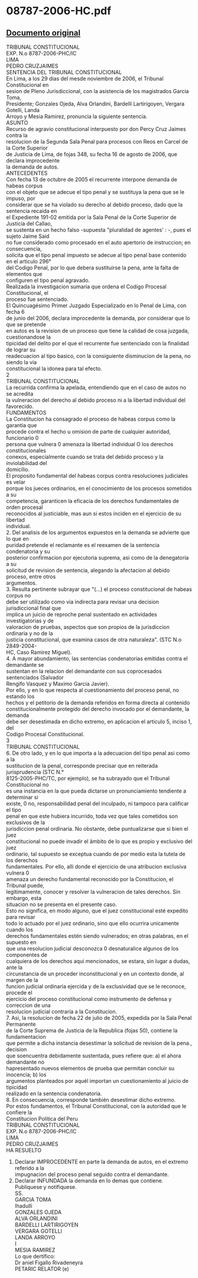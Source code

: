 
08787-2006-HC.pdf
=================
  
[Documento original](https://tc.gob.pe/jurisprudencia/2007/08787-2006-HC.pdf)  
---  
TRIBUNAL CONSTITUCIONAL  
EXP. N.o 8787-2006-PHC/IC  
LIMA  
PEDRO CRUZJAIMES  
SENTENCIA DEL TRIBUNAL CONSTITUCIONAL  
En Lima, a los 29 dias del mesde noviembre de 2006, el Tribunal Constitucional en  
sesion de Pleno Jurisdiccional, con la asistencia de los magistrados Garcia Toma,  
Presidente; Gonzales Ojeda, Alva Orlandini, Bardelli Lartirigoyen, Vergara Gotelli, Landa  
Arroyo y Mesia Ramirez, pronuncia la siguiente sentencia.  
ASUNTO  
Recurso de agravio constitucional interpuesto por don Percy Cruz Jaimes contra la  
resolucion de la Segunda Sala Penal para procesos con Reos en Carcel de la Corte Superior  
de Justicia de Lima, de fojas 348, su fecha 16 de agosto de 2006, que declara improcedente  
la demanda de autos.  
ANTECEDENTES  
Con fecha 13 de octubre de 2005 el recurrente interpone demanda de habeas corpus  
con el objeto que se adecue el tipo penal y se sustituya la pena que se le impuso, por  
considerar que se ha violado su derecho al debido proceso, dado que la sentencia recaida en  
el Expediente 191-02 emitida por la Sala Penal de la Corte Superior de Justicia del Callao,  
se sustenta en un hecho falso -supuesta "pluralidad de agentes' : -, pues el sujeto Jaime Said  
no fue considerado como procesado en el auto apertorio de instruccion; en consecuencia,  
solicita que el tipo penal impuesto se adecue al tipo penal base contenido en el articulo 296°  
del Codigo Penal, por lo que debera sustituirse la pena, ante la falta de elementos que  
configuren el tipo penal agravado.  
Realizada la investigacion sumaria que ordena el Codigo Procesal Constitucional, el  
proceso fue sentenciado.  
El Quincuagésimo Primer Juzgado Especializado en lo Penal de Lima, con fecha 6  
de junio del 2006, declara improcedente la demanda, por considerar que lo que se pretende  
en autos es la revision de un proceso que tiene la calidad de cosa juzgada, cuestionandose la  
tipicidad del delito por el que el recurrente fue sentenciado con la finalidad de lograr su  
readecuacion al tipo basico, con la consiguiente disminucion de la pena, no siendo la via  
constitucional la idonea para tal efecto.  
2  
TRIBUNAL CONSTITUCIONAL  
La recurrida confirma la apelada, entendiendo que en el caso de autos no se acredita  
la vulneracion del derecho al debido proceso ni a la libertad individual del favorecido.  
FUNDAMENTOS  
La Constitucion ha consagrado el proceso de habeas corpus como la garantia que  
procede contra el hecho u omision de parte de cualquier autoridad, funcionario 0  
persona que vulnera 0 amenaza la libertad individual O los derechos constitucionales  
conexos, especialmente cuando se trata del debido proceso y la inviolabilidad del  
domicilio.  
El proposito fundamental del habeas corpus contra resoluciones judiciales es velar  
porque los jueces ordinarios, en el conocimiento de los procesos sometidos a su  
competencia, garanticen la eficacia de los derechos fundamentales de orden procesal  
reconocidos al justiciable, mas aun si estos inciden en el ejercicio de su libertad  
individual.  
2. Del analisis de los argumentos expuestos en la demanda se advierte que lo que en  
puridad pretende el reclamante es el reexamen de la sentencia condenatoria y su  
posterior confirmacion por ejecutoria suprema, asi como de la denegatoria a su  
solicitud de revision de sentencia, alegando la afectacion al debido proceso, entre otros  
argumentos.  
3. Resulta pertinente subrayar que "(...) el proceso constitucional de habeas corpus no  
debe ser utilizado como via indirecta para revisar una decision jurisdiccional final que  
implica un juicio de reproche penal sustentado en actividades investigatorias y de  
valoracion de pruebas, aspectos que son propios de la jurisdiccion ordinaria y no de la  
justicia constitucional, que examina casos de otra naturaleza". (STC N.o 2849-2004-  
HC, Caso Ramirez Miguel).  
4. A mayor abundamiento, las sentencias condenatorias emitidas contra el demandante se  
sustentan en la relacion del demandante con sus coprocesados sentenciados (Salvador  
Rengifo Vasquez y Maximo Garcia Javier).  
Por ello, y en lo que respecta al cuestionamiento del proceso penal, no estando los  
hechos y el petitorio de la demanda referidos en forma directa al contenido  
constitucionalmente protegido del derecho invocado por el demandante, la demanda  
debe ser desestimada en dicho extremo, en aplicacion el articulo 5, inciso 1, del  
Codigo Procesal Constitucional.  
3  
TRIBUNAL CONSTITUCIONAL  
6. De otro lado, y en lo que importa a la adecuacion del tipo penal asi como a la  
sustitucion de la penal, corresponde precisar que en reiterada jurisprudencia (STC N.°  
8125-2005-PHC/TC, por ejemplo), se ha subrayado que el Tribunal Constitucional no  
es una instancia en la que pueda dictarse un pronunciamiento tendiente a determinar si  
existe, 0 no, responsabilidad penal del inculpado, ni tampoco para calificar el tipo  
penal en que este hubiera incurrido, toda vez que tales cometidos son exclusivos de la  
jurisdiccion penal ordinaria. No obstante, debe puntualizarse que si bien el juez  
constitucional no puede invadir el âmbito de lo que es propio y exclusivo del juez  
ordinario, tal supuesto se exceptua cuando de por medio esta la tutela de los derechos  
fundamentales. Por ello, alli donde el ejercicio de una atribucion exclusiva vulnera 0  
amenaza un derecho fundamental reconocido por la Constitucion, el Tribunal puede,  
legitimamente, conocer y resolver la vulneracion de tales derechos. Sin embargo, esta  
situacion no se presenta en el presente caso.  
Esto no significa, en modo alguno, que el juez constitucional esté expedito para revisar  
todo lo actuado por el juez ordinario, sino que ello ocurrira unicamente cuando los  
derechos fundamentales estén siendo vulnerados; en otras palabras, en el supuesto en  
que una resolucion judicial desconozca 0 desnaturalice algunos de los componentes de  
cualquiera de los derechos aqui mencionados, se estara, sin lugar a dudas, ante la  
circunstancia de un proceder inconstitucional y en un contexto donde, al margen de la  
funcion judicial ordinaria ejercida y de la exclusividad que se le reconoce, procede el  
ejercicio del proceso constitucional como instrumento de defensa y correccion de una  
resolucion judicial contraria a la Constitucion.  
7. Asi, la resolucion de fecha 22 de julio de 2005, expedida por la Sala Penal Permanente  
de la Corte Suprema de Justicia de la Republica (fojas 50), contiene la fundamentacion  
que permite a dicha instancia desestimar la solicitud de revision de la pena., decision  
que soencuentra debidamente sustentada, pues refiere que: a) el ahora demandante no  
hapresentado nuevos elementos de prueba que permitan concluir su inocencia; b) los  
argumentos planteados por aquél importan un cuestionamiento al juicio de tipicidad  
realizado en la sentencia condenatoria.  
8. En consecuencia, corresponde también desestimar dicho extremo.  
Por estos fundamentos, el Tribunal Constitucional, con la autoridad que le confiere la  
Constitucion Politica del Peru  
TRIBUNAL CONSTITUCIONAL  
EXP. N.o 8787-2006-PHC/IC  
LIMA  
PEDRO CRUZJAIMES  
HA RESUELTO  
1. Declarar IMPROCEDENTE en parte la demanda de autos, en el extremo referido a la  
impugnacion del proceso penal seguido contra el demandante.  
2. Declarar INFUNDADA la demanda en lo demas que contiene.  
Publiquese y notifiquese.  
SS.  
GARCIA TOMA  
lhadulli  
GONZALES OJEDA  
ALVA ORLANDINI  
BARDELLI LARTIRIGOYEN  
VERGARA GOTELLI  
LANDA ARROYO  
I  
MESIA RAMIREZ  
Lo que dertifico:  
Dr aniel Figallo Rivadeneyra  
PETARIC RELATOR (e)